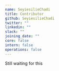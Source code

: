 ```yaml
---
name: SeyiesilieChadi
title: Contributor
github: SeyiesilieChadi
twitter: ""
linkedin: ""
slack: ""
joining_date: ""
core: false
intern: false
operations: false
---
```


Still waiting for this
